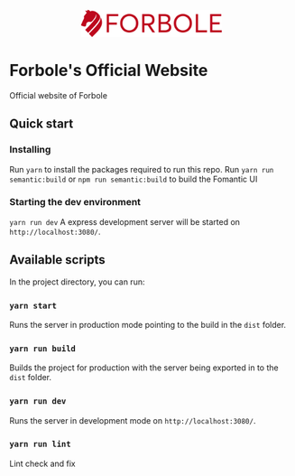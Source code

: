 <div style="
  padding: 1rem 0;
">
<p align="center">
  <img src="./public/static/images/icons/forbole-logo-red.svg" style="
    width: 250px
  "/>
</p>

# Forbole's Official Website

Official website of Forbole

## Quick start

### Installing

Run `yarn` to install the packages required to run this repo.
Run `yarn run semantic:build` or `npm run semantic:build` to build the Fomantic UI

### Starting the dev environment

`yarn run dev`
A express development server will be started on `http://localhost:3080/`.

## Available scripts

In the project directory, you can run:

### `yarn start`

Runs the server in production mode pointing to the build in the `dist` folder.

### `yarn run build`

Builds the project for production with the server being exported in to the `dist` folder.

### `yarn run dev`

Runs the server in development mode on `http://localhost:3080/`.

### `yarn run lint`

Lint check and fix

</div>
